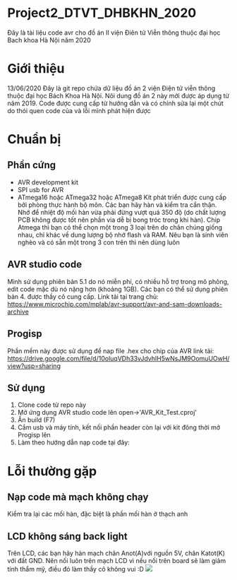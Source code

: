 # Project2_DTVT_DHBKHN_2020
 Đây là tài liệu code avr cho đồ án II viện Điên tử Viễn thông thuộc đại học Bach khoa Hà Nội năm 2020
# Giới thiệu
 13/06/2020
Đây là git repo chứa dữ liệu đồ án 2 viện Điện tử viễn thông thuộc đại học Bách Khoa Hà Nội. Nôi dung đồ án 2 này mới được áp dụng từ năm 2019. 
 Code được cung cấp từ hướng dẫn và có chỉnh sửa lại một chút do thói quen code của và lỗi mình phát hiện được
# Chuẩn bị
## Phần cứng 
- AVR development kit 
- SPI usb for AVR
- ATmega16 hoặc ATmega32 hoặc ATmega8
Kít phát triển được cung cấp bởi phòng thực hành bộ môn. Các bạn hãy hàn và kiểm tra cẩn thận. Nhớ để nhiệt độ mối hàn vừa phải đừng vượt quá 350 độ (do chất lượng PCB không được tốt nên phần via dễ bị bong tróc trong khi hàn). 
 Chip Atmega thì bạn có thể chọn một trong 3 loại trên do chân chúng giống nhau, chỉ khác về dung lượng bộ nhớ flash và RAM. Nêu bạn là sinh viên nghèo và có sẵn một trong 3 con trên thì nên dùng luôn
## AVR studio code 
 Mình sử dụng phiên bản 5.1 do nó miễn phí, có nhiều hỗ trợ trong mô phỏng, edit code mặc dù nó nặng hơn (khoảng 1GB). Các bạn có thể sử dụng phiên bản 4. được thầy cô cung cấp.
 Link tải tại trang chủ:
 https://www.microchip.com/mplab/avr-support/avr-and-sam-downloads-archive

## Progisp
 Phần mềm này được sử dụng để nap file .hex cho chip của AVR
 link tải:
https://drive.google.com/file/d/10oluqVDh33vJdvhIH5wNsJM9OomuUOwH/view?usp=sharing
 
## Sử dụng
1. Clone code từ repo này
2. Mở ứng dụng AVR studio code lên open->'AVR_Kit_Test.cproj'
3. Ấn build (F7) 
4. Cắm usb và máy tính, kết nối phần header còn lại với kit đông thời mở Progisp lên
5. Làm theo hướng dẫn nạp code tại đây: 

# Lỗi thường gặp
## Nạp code mà mạch không chạy
 Kiểm tra lại các mối hàn, đặc biệt là phần mối hàn ở thạch anh
## LCD không sáng back light
Trên LCD, các bạn hãy hàn mạch chân Anot(A)với nguồn 5V, chân Katot(K) với đất GND. Nên nối luôn trên mạch LCD vì nếu nối trên board sẽ làm giảm tính thẩm mỹ, điều đó làm thầy cô không vui :D 
<img src="https://github.com/leduynhat/Project2_DTVT_DHBKHN_2020/photos/lcd.jpg">

